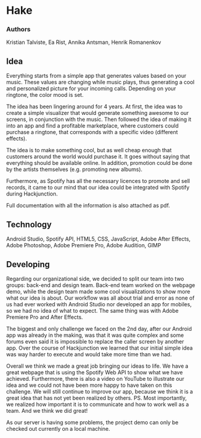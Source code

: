 # Hake

### Authors
Kristian Talviste, Ea Rist, Annika Antsman, Henrik Romanenkov

## Idea
Everything starts from a simple app that generates values based on your music. These values are changing while music plays, thus generating a cool and personalized picture for your incoming calls. Depending on your ringtone, the color mood is set.

The idea has been lingering around for 4 years. At first, the idea was to create a simple visualizer that would generate something awesome to our screens, in conjunction with the music. Then followed the idea of making it into an app and find a profitable marketplace, where customers could purchase a ringtone, that corresponds with a specific video (different effects).

The idea is to make something cool, but as well cheap enough that customers around the world would purchase it. It goes without saying that everything should be available online. In addition, promotion could be done by the artists themselves (e.g. promoting new albums).

Furthermore, as Spotify has all the necessary licences to promote and sell records, it came to our mind that our idea could be integrated with Spotify during Hackjunction.

Full documentation with all the information is also attached as pdf.

## Technology
Android Studio, Spotify API, HTML5, CSS, JavaScript, Adobe After Effects, Adobe Photoshop, Adobe Premiere Pro, Adobe Audition, GIMP

## Developing
Regarding our organizational side, we decided to split our team into two groups: back-end and design team. Back-end team worked on the webpage demo, while the design team made some cool visualizations to show more what our idea is about. Our workflow was all about trial and error as none of us had ever worked with Android Studio nor developed an app for mobiles, so we had no idea of what to expect. The same thing was with Adobe Premiere Pro and After Effects.

The biggest and only challenge we faced on the 2nd day, after our Android app was already in the making, was that it was quite complex and some forums even said it is impossible to replace the caller screen by another app. Over the course of Hackjunction we learned that our initial simple idea was way harder to execute and would take more time than we had.

Overall we think we made a great job bringing our ideas to life. We have a great webpage that is using the Spotify Web API to show what we have achieved. Furthermore, there is also a video on YouTube to illustrate our idea and we could not have been more happy to have taken on this challenge. We will still continue to improve our app, because we think it is a great idea that has not yet been realized by others. PS. Most importantly, we realized how important it is to communicate and how to work well as a team. And we think we did great!

As our server is having some problems, the project demo can only be checked out currently on a local machine.
